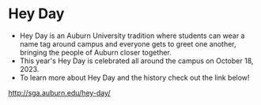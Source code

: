 # Hey Day

- Hey Day is an Auburn University tradition where students can wear a name tag around campus and everyone gets to greet one another, bringing the people of Auburn closer together.
- This year's Hey Day is celebrated all around the campus on October 18, 2023.
- To learn more about Hey Day and the history check out the link below!

http://sga.auburn.edu/hey-day/ 
